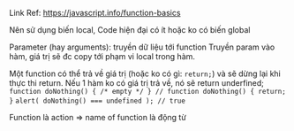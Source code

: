Link Ref: https://javascript.info/function-basics

Nên sử dụng biến local, Code hiện đại có ít hoặc ko có biến global

Parameter (hay arguments): truyền dữ liệu tới function
Truyền param vào hàm, giá trị sẽ đc copy tới phạm vi local trong hàm.

Một function có thể trả về giá trị (hoặc ko có gì: `return;`) và sẽ dừng lại khi thực thi return.
Nếu 1 hàm ko có giá trị trả về, nó sẽ return underfined;
`function doNothing() { /* empty */ } // function doNothing() { return; }`
`alert( doNothing() === undefined ); // true`

Function là action => name of function là động từ
